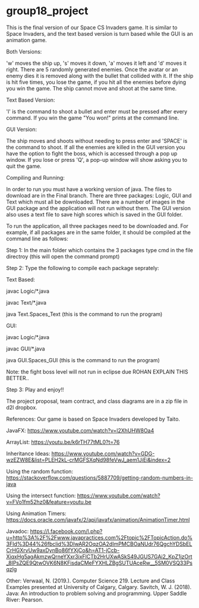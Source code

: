 # group18_project
This is the final version of our Space CS Invaders game. It is similar to Space Invaders, and the text based version is turn based while the GUI is an animation game. 

Both Versions:

'w' moves the ship up, 's' moves it down, 'a' moves it left and 'd' moves it right.
There are 5 randomly generated enemies.
Once the avatar or an enemy dies it is removed along with the bullet that collided with it.
If the ship is hit five times, you lose the game, if you hit all the enemies before dying you win the game.
The ship cannot move and shoot at the same time.

Text Based Version:

'l' is the command to shoot a bullet and enter must be pressed after every command.
If you win the game "You won!" prints at the command line.

GUI Version:

The ship moves and shoots without needing to press enter and 'SPACE' is the command to shoot.
If all the enemies are killed in the GUI version you have the option to fight the boss, which is accessed through a pop up window.
If you lose or press 'Q', a pop-up window will show asking you to quit the game.

Compiling and Running:

In order to run you must have a working version of java. The files to download are in the Final branch. There are three packages: Logic, GUI and Text which must all be downloaded. There are a number of images in the GUI package and the application will not run without them. The GUI version also uses a text file to save high scores which is saved in the GUI folder. 

To run the application, all three packages need to be downloaded and. For example, if all packages are in the same folder, it should be compiled at the command line as follows:

Step 1: In the main folder which contains the 3 packages type cmd in the file directroy (this will open the command prompt)

Step 2: 
Type the following to compile each package seprately:

Text Based:

javac Logic/*.java

javac Text/*.java

java Text.Spaces_Text (this is the command to run the program)


GUI:

javac Logic/*.java

javac GUI/*.java

java GUI.Spaces_GUI (this is the command to run the program)

Note: the fight boss level will not run in eclipse due ROHAN EXPLAIN THIS BETTER.. 

Step 3:
Play and enjoy!! 


The project proposal, team contract, and class diagrams are in a zip file in d2l dropbox.

References: Our game is based on Space Invaders developed by Taito. 

JavaFX: https://www.youtube.com/watch?v=l2XhUHW8Oa4

ArrayList: https://youtu.be/k6rTH77tML0?t=76

Inheritance Ideas: https://www.youtube.com/watch?v=GDG-wzEZW8E&list=PLEH2kL-crMGFSXqNd98feVwJ_aem1JiEi&index=2

Using the random function: https://stackoverflow.com/questions/5887709/getting-random-numbers-in-java

Using the intersect function: https://www.youtube.com/watch?v=FVo1fm52hz0&feature=youtu.be

Using Animation Timers: https://docs.oracle.com/javafx/2/api/javafx/animation/AnimationTimer.html

Javadoc: https://l.facebook.com/l.php?u=http%3A%2F%2Fwww.javapractices.com%2Ftopic%2FTopicAction.do%3FId%3D44%26fbclid%3DIwAR2OqzOA2dImPMCBOaNUdr76QgchYDSbELCrHGXrvUw9axDynBo86fYXjCo&h=AT1-jCcb-XiqxHg5agAkmzwQrneYXxr3ixFlCTb2HrUXwASkS49JGUS7GAi2_KpZ1jzOrt_8IPsZQE9QtwOVK6N8KFisdaCMeFYXHLZBgSUTUAceRw__5SM0VSQ33Psqzlg

Other: Verwaal, N. (2019.). Computer Science 219. Lecture and Class Examples presented at University of Calgary, Calgary. Savitch, W. J. (2018). Java: An introduction to problem solving and programming. Upper Saddle River: Pearson.
